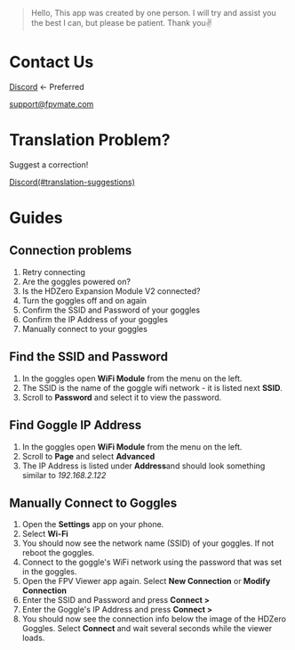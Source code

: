 > Hello,
> This app was created by one person.
> I will try and assist you the best I can, but please be patient.
> Thank you✌️

# Contact Us

[Discord](https://discord.gg/rq8vJ5J8Re) <- Preferred

support@fpvmate.com

# Translation Problem?

Suggest a correction!

[Discord(#translation-suggestions)](https://discord.gg/PTDaXNK4)

# Guides

## Connection problems

1. Retry connecting
2. Are the goggles powered on?
3. Is the HDZero Expansion Module V2 connected?
4. Turn the goggles off and on again
5. Confirm the SSID and Password of your goggles
6. Confirm the IP Address of your goggles
7. Manually connect to your goggles

## Find the SSID and Password

1. In the goggles open **WiFi Module** from the menu on the left.
2. The SSID is the name of the goggle wifi network - it is listed next **SSID**.
3. Scroll to **Password** and select it to view the password.

## Find Goggle IP Address

1. In the goggles open **WiFi Module** from the menu on the left.
2. Scroll to **Page** and select **Advanced**
3. The IP Address is listed under **Address**and should look something similar to _192.168.2.122_

## Manually Connect to Goggles

1. Open the **Settings** app on your phone.
2. Select **Wi-Fi**
3. You should now see the network name (SSID) of your goggles. If not reboot the goggles.
4. Connect to the goggle's WiFi network using the password that was set in the goggles.
5. Open the FPV Viewer app again. Select **New Connection** or **Modify Connection**
6. Enter the SSID and Password and press **Connect >**
7. Enter the Goggle's IP Address and press **Connect >**
8. You should now see the connection info below the image of the HDZero Goggles. Select **Connect** and wait several seconds while the viewer loads.
